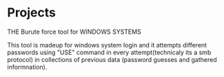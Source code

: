 # Projects
THE Burute force tool for WINDOWS SYSTEMS

This tool is madeup for windows system login and it attempts different passwords using "USE" command  in every attempt(technicaly its a smb protocol) in collections of previous data (password guesses and gathered informnation).

